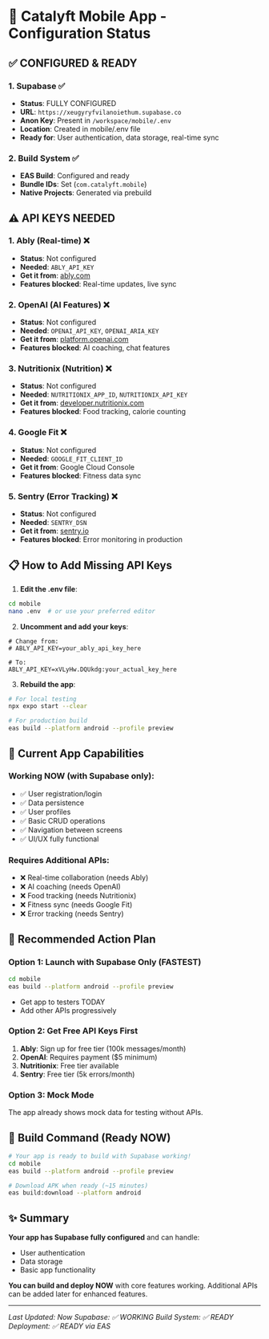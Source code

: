 # 📱 Catalyft Mobile App - Configuration Status

## ✅ CONFIGURED & READY

### 1. **Supabase** ✅
- **Status**: FULLY CONFIGURED
- **URL**: `https://xeugyryfvilanoiethum.supabase.co`
- **Anon Key**: Present in `/workspace/mobile/.env`
- **Location**: Created in mobile/.env file
- **Ready for**: User authentication, data storage, real-time sync

### 2. **Build System** ✅
- **EAS Build**: Configured and ready
- **Bundle IDs**: Set (`com.catalyft.mobile`)
- **Native Projects**: Generated via prebuild

## ⚠️ API KEYS NEEDED

### 1. **Ably (Real-time)** ❌
- **Status**: Not configured
- **Needed**: `ABLY_API_KEY`
- **Get it from**: [ably.com](https://ably.com)
- **Features blocked**: Real-time updates, live sync

### 2. **OpenAI (AI Features)** ❌
- **Status**: Not configured
- **Needed**: `OPENAI_API_KEY`, `OPENAI_ARIA_KEY`
- **Get it from**: [platform.openai.com](https://platform.openai.com)
- **Features blocked**: AI coaching, chat features

### 3. **Nutritionix (Nutrition)** ❌
- **Status**: Not configured
- **Needed**: `NUTRITIONIX_APP_ID`, `NUTRITIONIX_API_KEY`
- **Get it from**: [developer.nutritionix.com](https://developer.nutritionix.com)
- **Features blocked**: Food tracking, calorie counting

### 4. **Google Fit** ❌
- **Status**: Not configured
- **Needed**: `GOOGLE_FIT_CLIENT_ID`
- **Get it from**: Google Cloud Console
- **Features blocked**: Fitness data sync

### 5. **Sentry (Error Tracking)** ❌
- **Status**: Not configured
- **Needed**: `SENTRY_DSN`
- **Get it from**: [sentry.io](https://sentry.io)
- **Features blocked**: Error monitoring in production

## 📋 How to Add Missing API Keys

1. **Edit the .env file**:
```bash
cd mobile
nano .env  # or use your preferred editor
```

2. **Uncomment and add your keys**:
```env
# Change from:
# ABLY_API_KEY=your_ably_api_key_here

# To:
ABLY_API_KEY=xVLyHw.DQUkdg:your_actual_key_here
```

3. **Rebuild the app**:
```bash
# For local testing
npx expo start --clear

# For production build
eas build --platform android --profile preview
```

## 🚀 Current App Capabilities

### Working NOW (with Supabase only):
- ✅ User registration/login
- ✅ Data persistence
- ✅ User profiles
- ✅ Basic CRUD operations
- ✅ Navigation between screens
- ✅ UI/UX fully functional

### Requires Additional APIs:
- ❌ Real-time collaboration (needs Ably)
- ❌ AI coaching (needs OpenAI)
- ❌ Food tracking (needs Nutritionix)
- ❌ Fitness sync (needs Google Fit)
- ❌ Error tracking (needs Sentry)

## 🎯 Recommended Action Plan

### Option 1: Launch with Supabase Only (FASTEST)
```bash
cd mobile
eas build --platform android --profile preview
```
- Get app to testers TODAY
- Add other APIs progressively

### Option 2: Get Free API Keys First
1. **Ably**: Sign up for free tier (100k messages/month)
2. **OpenAI**: Requires payment ($5 minimum)
3. **Nutritionix**: Free tier available
4. **Sentry**: Free tier (5k errors/month)

### Option 3: Mock Mode
The app already shows mock data for testing without APIs.

## 📱 Build Command (Ready NOW)

```bash
# Your app is ready to build with Supabase working!
cd mobile
eas build --platform android --profile preview

# Download APK when ready (~15 minutes)
eas build:download --platform android
```

## ✨ Summary

**Your app has Supabase fully configured** and can handle:
- User authentication
- Data storage
- Basic app functionality

**You can build and deploy NOW** with core features working. Additional APIs can be added later for enhanced features.

---

*Last Updated: Now*
*Supabase: ✅ WORKING*
*Build System: ✅ READY*
*Deployment: ✅ READY via EAS*